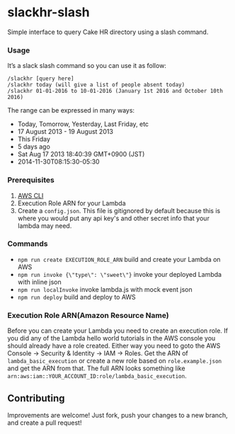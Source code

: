 # slackhr-slash
Simple interface to query Cake HR directory using a slash command.

### Usage
It’s a slack slash command so you can use it as follow:

	/slackhr [query here]
	/slackhr today (will give a list of people absent today)
	/slackhr 01-01-2016 to 10-01-2016 (January 1st 2016 and October 10th 2016)

The range can be expressed in many ways:
* Today, Tomorrow, Yesterday, Last Friday, etc
* 17 August 2013 - 19 August 2013
* This Friday
* 5 days ago
* Sat Aug 17 2013 18:40:39 GMT+0900 (JST)
* 2014-11-30T08:15:30-05:30

### Prerequisites
1. [AWS CLI](https://aws.amazon.com/cli/)
2. Execution Role ARN for your Lambda
3. Create a `config.json`. This file is gitignored by default because this is where you would put any api key's and other secret info that your lambda may need.

### Commands
* `npm run create EXECUTION_ROLE_ARN` build and create your Lambda on AWS
* `npm run invoke {\"type\": \"sweet\"}` invoke your deployed Lambda with inline json
* `npm run localInvoke` invoke lambda.js with mock event json
* `npm run deploy` build and deploy to AWS

### Execution Role ARN(Amazon Resource Name)
Before you can create your Lambda you need to create an execution role. If you did any of the Lambda hello world tutorials in the AWS console you should already have a role created. Either way you need to goto the AWS Console -> Security & Identity -> IAM -> Roles. Get the ARN of `lambda_basic_execution` or create a new role based on `role.example.json` and get the ARN from that. The full ARN looks something like `arn:aws:iam::YOUR_ACCOUNT_ID:role/lambda_basic_execution`.

## Contributing
Improvements are welcome! Just fork, push your changes to a new branch, and create a pull request!
